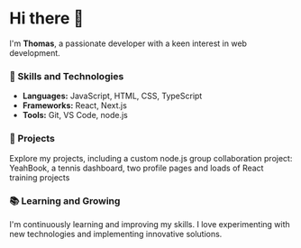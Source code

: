 # Hi there 👋

I'm **Thomas**, a passionate developer with a keen interest in web development.

### 🚀 Skills and Technologies
- **Languages:** JavaScript, HTML, CSS, TypeScript
- **Frameworks:** React, Next.js
- **Tools:** Git, VS Code, node.js

### 🌟 Projects
Explore my projects, including a custom node.js group collaboration project: YeahBook, a tennis dashboard, two profile pages and
loads of React training projects

### 📚 Learning and Growing
I'm continuously learning and improving my skills. I love experimenting with new technologies and implementing innovative solutions.



